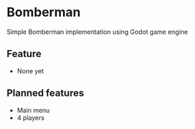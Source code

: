 # Bomberman

Simple Bomberman implementation using Godot game engine

## Feature

* None yet

## Planned features

* Main menu
* 4 players
